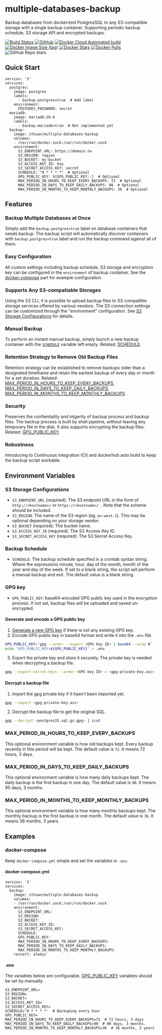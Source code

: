 # multiple-databases-backup

Backup databases from dockerized PostgresSQL to any S3-compatible storage with a single backup container. Supporting periodic backup schedule, S3 storage API and encrypted backups.

[![Build Status](https://app.travis-ci.com/i3thuan5/multiple-databases-backup.svg?branch=main)](https://app.travis-ci.com/i3thuan5/multiple-databases-backup)
[![GitHub](https://img.shields.io/github/license/i3thuan5/multiple-databases-backup)](https://github.com/i3thuan5/multiple-databases-backup/blob/main/LICENSE)
[![Docker Cloud Automated build](https://img.shields.io/docker/cloud/automated/ithuan/multiple-databases-backup)](https://hub.docker.com/r/ithuan/multiple-databases-backup)
[![Docker Image Size (tag)](https://img.shields.io/docker/image-size/ithuan/multiple-databases-backup/latest)](https://hub.docker.com/r/ithuan/multiple-databases-backup)
[![Docker Stars](https://img.shields.io/docker/stars/ithuan/multiple-databases-backup)](https://hub.docker.com/r/ithuan/multiple-databases-backup)
[![Docker Pulls](https://img.shields.io/docker/pulls/ithuan/multiple-databases-backup)](https://hub.docker.com/r/ithuan/multiple-databases-backup)
![GitHub Repo stars](https://img.shields.io/github/stars/i3thuan5/multiple-databases-backup?style=social)

## Quick Start

```
version: '3'
services:
  postgres:
    image: postgres
    labels:
      - backup.postgres=true  # Add label
    environment:
      POSTGRES_PASSWORD: secret
  mariadb:
    image: mariadb:10.6
    labels:
      - backup.mariadb=true  # Not implemented yet
  backup:
    image: ithuan/multiple-databases-backup
    volumes:
    - /var/run/docker.sock:/var/run/docker.sock
    environment:
      S3_ENDPOINT_URL: https://domain.tw
      S3_REGION: region
      S3_BUCKET: my-bucket
      S3_ACCESS_KEY_ID: key
      S3_SECRET_ACCESS_KEY: secret
      SCHEDULE: "0 * * * *"  # Optional
      GPG_PUBLIC_KEY: ${GPG_PUBLIC_KEY:-}  # Optional
      MAX_PERIOD_IN_HOURS_TO_KEEP_EVERY_BACKUPS: 72  # Optional
      MAX_PERIOD_IN_DAYS_TO_KEEP_DAILY_BACKUPS: 90  # Optional
      MAX_PERIOD_IN_MONTHS_TO_KEEP_MONTHLY_BACKUPS: 36  # Optional
```

## Features

### Backup Multiple Databases at Once

Simply add the `backup.postgres=true` label on database containers that needs backup. The backup script will automatically discover containers with `backup.postgres=true` label and run the backup command against all of them.


### Easy Configuration

All custom settings including backup schedule, S3 storage and encryption key can be configured in the `environment` of backup container. See the [docker-compose](#docker-compose) part for example configuration.

### Supports Any S3-compatiable Storages

Using the S3 CLI, it is possible to upload backup files to S3-compatible storage services offered by various vendors. The S3 connection settings can be customized through the "environment" configuration. See [S3 Storage Configurations](#S3_Storage_Configurations) for details.

### Manual Backup

To perform an instant manual backup, simply launch a new backup container with the [`SCHEDULE`](#SCHEDULE) variable left empty. Related: [SCHEDULE](#SCHEDULE).

### Retention Strategy to Remove Old Backup Files

Retention strategy can be established to remove backups older than a designated timeframe and retain the earliest backup of every day or month for a set duration. Related: [MAX_PERIOD_IN_HOURS_TO_KEEP_EVERY_BACKUPS](#MAX_PERIOD_IN_HOURS_TO_KEEP_EVERY_BACKUPS), [MAX_PERIOD_IN_DAYS_TO_KEEP_DAILY_BACKUPS](#MAX_PERIOD_IN_DAYS_TO_KEEP_DAILY_BACKUPS), [MAX_PERIOD_IN_MONTHS_TO_KEEP_MONTHLY_BACKUPS](#MAX_PERIOD_IN_MONTHS_TO_KEEP_MONTHLY_BACKUPS).

### Security

Preserves the confientiality and intgerity of backup process and backup files. The backup process is built by shell pipeline, without leaving any temporary file in the disk. It also supports encrypting the backup files. Related: [GPG_PUBLIC_KEY](#GPG_PUBLIC_KEY).

### Robustness

Introducing to Continuous integration (CI) and dockerhub auto build to keep the backup script workable.

## Environment Variables

### S3 Storage Configurations
- `S3_ENDPOINT_URL` (required): The S3 endpoint URL in the form of `http://<hostname>/` or `https://<hostname>/
`. Note that the scheme should be included.
- `S3_REGION`: The name of the S3 region (eg. `eu-west-1`). This may be optional depending on your storage vendor.
- `S3_BUCKET` (required): The bucket name.
- `S3_ACCESS_KEY_ID` (required): The S3 Access Key ID.
- `S3_SECRET_ACCESS_KEY` (required): The S3 Secret Access Key.

### Backup Schedule

- `SCHEDULE`: The backup schedule specified in a crontab syntax string. Where the expressions minute, hour, day of the month, month of the year and day of the week. If set to a blank string, the script will perform a manual backup and exit. The default value is a blank string.


### GPG key

- `GPG_PUBLIC_KEY`: base64-encoded GPG public key used in the encryption process. If not set, backup files will be uploaded and saved un-encrypted.

#### Generate and encode a GPG public key

1. [Generate a new GPG key](https://docs.github.com/en/authentication/managing-commit-signature-verification/generating-a-new-gpg-key) if there is not any existing GPG key.
2. Encode GPG public key in base64 format and write it into the `.env` file.
```bash
GPG_PUBLIC_KEY=`gpg --armor --export <GPG key ID> | base64 --wrap 0`
echo "GPG_PUBLIC_KEY=${GPG_PUBLIC_KEY}" > .env
```
3. Export the private key and store it securely. The private key is needed when decrypting a backup file.
```bash
gpg --export-secret-keys --armor <GPG key ID> > <gpg-private-key.asc>
```

#### Decrypt a backup file

1. Import the gpg private key if it hasn't been imported yet.
```bash
gpg --import <gpg-private-key.asc>
```
2. Decrypt the backup file to get the original SQL.
```bash
gpg --decrypt <postgres15.sql.gz.gpg> | zcat
```

### MAX_PERIOD_IN_HOURS_TO_KEEP_EVERY_BACKUPS

This optional environment variable is how old backups kept. Every backup recently in this period will be kept. The default value is `72`. It means 72 hours, 3 days.

### MAX_PERIOD_IN_DAYS_TO_KEEP_DAILY_BACKUPS

This optional environment variable is how many daily backups kept. The daily backup is the first backup in one day. The default value is `90`. It means 90 days, 3 months.

### MAX_PERIOD_IN_MONTHS_TO_KEEP_MONTHLY_BACKUPS

This optional environment variable is how many monthly backups kept. The monthly backup is the first backup in one month. The default value is `36`. It means 36 months, 3 years.

## Examples

### docker-compose

Keep `docker-compose.yml` simple and set the variables in `.env`.

#### docker-compose.yml

```
version: '3'
services:
  backup:
    image: ithuan/multiple-databases-backup
    volumes:
    - /var/run/docker.sock:/var/run/docker.sock
    environment:
      S3_ENDPOINT_URL:
      S3_REGION:
      S3_BUCKET:
      S3_ACCESS_KEY_ID:
      S3_SECRET_ACCESS_KEY:
      SCHEDULE:
      GPG_PUBLIC_KEY:
      MAX_PERIOD_IN_HOURS_TO_KEEP_EVERY_BACKUPS:
      MAX_PERIOD_IN_DAYS_TO_KEEP_DAILY_BACKUPS:
      MAX_PERIOD_IN_MONTHS_TO_KEEP_MONTHLY_BACKUPS:
    restart: always
```

#### .env

The variables below are configurable. [GPG_PUBLIC_KEY](#GPG_PUBLIC_KEY) variables should be set by manually.

```
S3_ENDPOINT_URL=
S3_REGION=
S3_BUCKET=
S3_ACCESS_KEY_ID=
S3_SECRET_ACCESS_KEY=
SCHEDULE='0 * * * *'  # Backuping every hour
GPG_PUBLIC_KEY=
MAX_PERIOD_IN_HOURS_TO_KEEP_EVERY_BACKUPS=72  # 72 hours, 3 days
MAX_PERIOD_IN_DAYS_TO_KEEP_DAILY_BACKUPS=90  # 90 days, 3 months.
MAX_PERIOD_IN_MONTHS_TO_KEEP_MONTHLY_BACKUPS=36  # 36 months, 3 years
```
